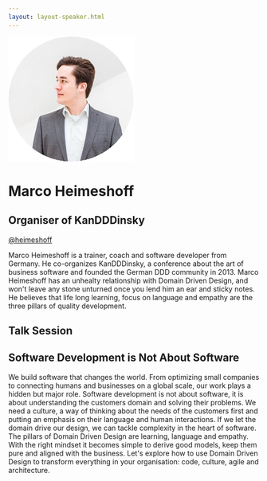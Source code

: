```yaml
---
layout: layout-speaker.html
---
```


<div class="container section featured-speaker">
  <div class="row">
    <div class="col-xs-12 col-sm-2 img-container">
      <img class="speaker-page-img" src="../img/speakers/Marco-Heimeshoff-ON.png">
    </div>
    <div class="col-xs-12 col-sm-10 copy-container">
      <h1 class="speaker-header">Marco Heimeshoff</h1>
      <h2 class="speaker-subtitle">Organiser of KanDDDinsky</h2>
      <p class="copy"><a class="speaker-handle" href="https://twitter.com/heimeshoff" target="_blank">@heimeshoff</a></p>
      <p class="copy">Marco Heimeshoff is a trainer, coach and software developer from Germany. He co-organizes KanDDDinsky, a conference about the art of business software and founded the German DDD community in 2013. Marco Heimeshoff has an unhealty relationship with Domain Driven Design, and won't leave any stone unturned once you lend him an ear and sticky notes. He believes that life long learning, focus on language and empathy are the three pillars of quality development.</p>
      <h2 class="speaker-subheader">Talk Session</h2>
      <h2 class="speaker-subheader gold">Software Development is Not About Software</h2>
      <p class="copy">We build software that changes the world. From optimizing small companies to connecting humans and businesses on a global scale, our work plays a hidden but major role. Software development is not about software, it is about understanding the customers domain and solving their problems. We need a culture, a way of thinking about the needs of the customers first and putting an emphasis on their language and human interactions. If we let the domain drive our design, we can tackle complexity in the heart of software. The pillars of Domain Driven Design are learning, language and empathy. With the right mindset it becomes simple to derive good models, keep them pure and aligned with the business. Let's explore how to use Domain Driven Design to transform everything in your organisation: code, culture, agile and architecture.</p>
      <!--<a class="btn" href="https://ti.to/explore-ddd-conference/2017">Buy Tickets</a>-->
    </div>
  </div>
</div>